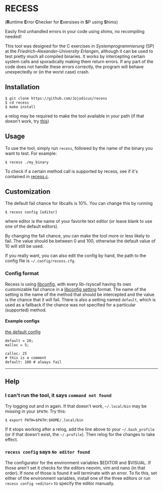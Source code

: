 # RECESS
(**R**untime **E**rror **C**hecker for **E**xersises in **S**P using **S**hims)

Easily find unhandled errors in your code using shims, no recompiling needed!

This tool was designed for the C exercises in *Systemprogrammierung* (SP) at the *Friedrich-Alexander-University Erlangen*, although it can be used to test pretty much all compiled binaries. It works by intercepting certain system calls and sporadically making them return errors. If any part of the code does not handle these errors correctly, the program will behave unexpectedly or (in the worst case) crash.

## Installation
    $ git clone https://github.com/Jojodicus/recess
    $ cd recess
    $ make install
a relog may be required to make the tool available in your path (if that doesn't work, try [this](#help))

## Usage
To use the tool, simply run `recess`, followed by the name of the binary you want to test. For example:

    $ recess ./my_binary

<!-- @TODO nice list of available shims -->
To check if a certain method call is supported by recess, see if it's contained in [recess.c](src/recess.c).

## Customization
The default fail chance for libcalls is 10%. You can change this by running

    $ recess config [editor]

where editor is the name of your favorite text editor (or leave blank to use one of the default editors).

By changing the fail chance, you can make the tool more or less likely to fail. The value should be between 0 and 100, otherwise the default value of 10 will still be used.

If you really want, you can also edit the config by hand, the path to the config file is `~/.config/recess.cfg`.

### Config format

Recess is using [libconfig](https://hyperrealm.github.io/libconfig/), with every lib-/syscall having its own customizable fail chance in a [libconfig setting](https://hyperrealm.github.io/libconfig/libconfig_manual.html#Settings) format. The name of the setting is the name of the method that should be intercepted and the value is the chance that it will fail. There is also a setting named `default`, which is used as a fallback if the chance was not specified for a particular (supported) method.

#### Example configs

[the default config](recess.cfg)

```
default = 20;
malloc = 5;
```

```
calloc: 25
# this is a comment
default: 100 # always fail
```

---

## Help

### I can't run the tool, it says `command not found`
<!-- @TODO give copy paste for dynamically loading .profile even if .bash_profile is present, also: give better quality help for applying changes -->
Try logging out and in again. If that doesn't work, `~/.local/bin` may be missing in your `$PATH`. Try this:

    $ export PATH=$PATH:$HOME/.local/bin

If it stops working after a relog, add the line above to your `~/.bash_profile` (or if that doesn't exist, the `~/.profile`). Then relog for the changes to take effect.

### `recess config` says `No editor found`
The configurator for the environment variables $EDITOR and $VISUAL. If those aren't set it checks for the editors neovim, vim and nano (in that order). If none of those is found it will terminate with an error. To fix this, set either of the environment variables, install one of the three editors or run `recess config <editor>` to specify the editor manually.
